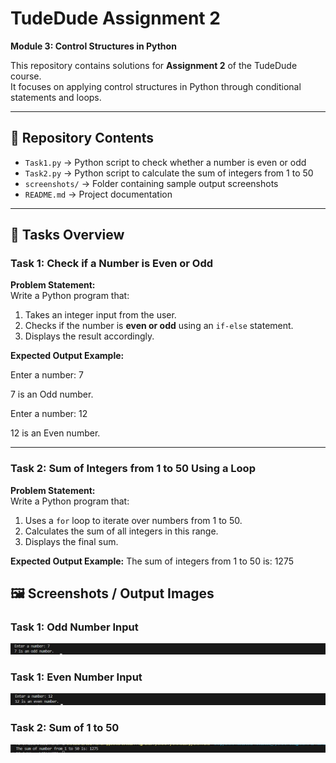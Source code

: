 # TudeDude Assignment 2  
**Module 3: Control Structures in Python**

This repository contains solutions for **Assignment 2** of the TudeDude course.  
It focuses on applying control structures in Python through conditional statements and loops.

---

## 📂 Repository Contents

- `Task1.py` → Python script to check whether a number is even or odd  
- `Task2.py` → Python script to calculate the sum of integers from 1 to 50  
- `screenshots/` → Folder containing sample output screenshots  
- `README.md` → Project documentation  

---

## 📝 Tasks Overview

### **Task 1: Check if a Number is Even or Odd**
**Problem Statement:**  
Write a Python program that:
1. Takes an integer input from the user.  
2. Checks if the number is **even or odd** using an `if-else` statement.  
3. Displays the result accordingly.  

**Expected Output Example:**

Enter a number: 7

7 is an Odd number.

Enter a number: 12

12 is an Even number.


---

### **Task 2: Sum of Integers from 1 to 50 Using a Loop**
**Problem Statement:**  
Write a Python program that:
1. Uses a `for` loop to iterate over numbers from 1 to 50.  
2. Calculates the sum of all integers in this range.  
3. Displays the final sum.  

**Expected Output Example:**
The sum of integers from 1 to 50 is: 1275


## 🖼️ Screenshots / Output Images

### Task 1: Odd Number Input
![Task 1 Odd](screenshots/Task1_Output1.jpg)

### Task 1: Even Number Input
![Task 1 Even](screenshots/Task1_Output2.jpg)

### Task 2: Sum of 1 to 50
![Task 2 Output](screenshots/Task2_Output.jpg)



